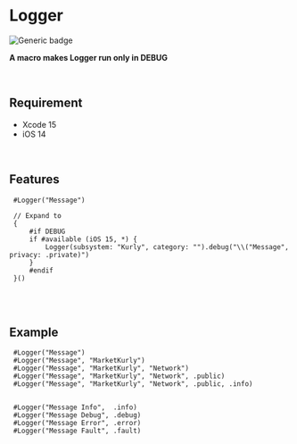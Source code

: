 # Logger 
![Generic badge](https://img.shields.io/badge/Swift-5.8-orange.svg)

**A macro makes Logger run only in DEBUG**

<br>

## Requirement
- Xcode 15
- iOS 14

<br>

## Features
    
     #Logger("Message")
    
     // Expand to
     {
         #if DEBUG
         if #available (iOS 15, *) {
             Logger(subsystem: "Kurly", category: "").debug("\\("Message", privacy: .private)")
         }
         #endif
     }()

<br>
<br>
 
## Example

     #Logger("Message")
     #Logger("Message", "MarketKurly")
     #Logger("Message", "MarketKurly", "Network")
     #Logger("Message", "MarketKurly", "Network", .public)
     #Logger("Message", "MarketKurly", "Network", .public, .info)
   
     
     #Logger("Message Info",  .info)
     #Logger("Message Debug", .debug)
     #Logger("Message Error", .error)
     #Logger("Message Fault", .fault)
